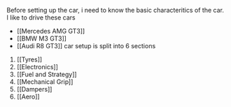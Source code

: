 Before setting up the car, i need to know the  basic characteritics of the car. I like to drive these cars
- [[Mercedes AMG GT3]]
- [[BMW M3 GT3]]
- [[Audi R8 GT3]]
car setup is split into 6 sections
1. [[Tyres]]
2. [[Electronics]]
3. [[Fuel and Strategy]]
4. [[Mechanical Grip]]
5. [[Dampers]]
6. [[Aero]]